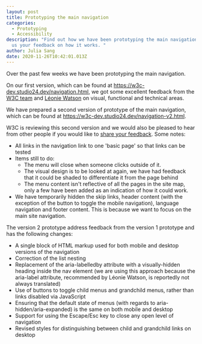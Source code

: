 ```yaml
---
layout: post
title: Prototyping the main navigation
categories:
  - Prototyping
  - Accessibility
description: "Find out how we have been prototyping the main navigation and give
  us your feedback on how it works. "
author: Julia Sang
date: 2020-11-26T10:42:01.013Z
---
```

Over the past few weeks we have been prototyping the main navigation. 

On our first version, which can be found at <https://w3c-dev.studio24.dev/navigation.html>, we got some excellent feedback 
from the [W3C team](https://w3c.studio24.net/about-w3c/) and [Léonie Watson](https://twitter.com/LeonieWatson) on visual, 
functional and technical areas.

We have prepared a second version of prototype of the main navigation, which can be found at <https://w3c-dev.studio24.dev/navigation-v2.html>. 

W3C is reviewing this second version and we would also be pleased to hear from other people if you would like to  [share your feedback](https://w3c.studio24.net/feedback/). Some notes:

* All links in the navigation link to one 'basic page' so that links can be tested
* Items still to do:
  * The menu will close when someone clicks outside of it. 
  * The visual design is to be looked at again, we have had feedback that it could be shaded to differentiate it from the page behind
  * The menu content isn't reflective of all the pages in the site map, only a few have been added as an indication of how it could work.
* We have temporarily hidden the skip links, header content (with the exception of the button to toggle the mobile navigation), language navigation and footer content. This is because we want to focus on the main site navigation.

The version 2 prototype address feedback from the version 1 prototype and has the following changes:

* A single block of HTML markup used for both mobile and desktop versions of the navigation
* Correction of the list nesting
* Replacement of the aria-labelledby attribute with a visually-hidden heading inside the nav element (we are using this approach because the aria-label attribute, recommended by Léonie Watson, is reportedly not always translated)
* Use of buttons to toggle child menus and grandchild menus, rather than links disabled via JavaScript
* Ensuring that the default state of menus (with regards to aria-hidden/aria-expanded) is the same on both mobile and desktop
* Support for using the Escape/Esc key to close any open level of navigation
* Revised styles for distinguishing between child and grandchild links on desktop